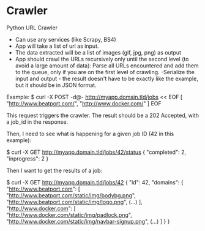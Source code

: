 # Crawler
Python URL Crawler

- Can use any services (like Scrapy, BS4)
- App will take a list of url as input.
- The data extracted will be a list of images (gif, jpg, png) as output
- App should crawl the URLs recursively only until the second
level (to avoid a large amount of data): Parse all URLs encountered
and add them to the queue, only if you are on the first level of
crawling.
-Serialize the input and output - the result doesn't have to be exactly like the example, but it should be in JSON format.

Example:
$ curl -X POST -d@- http://myapp.domain.tld/jobs << EOF
[
"http://www.beatport.com/",
"http://www.docker.com/"
]
EOF

This request triggers the crawler. The result should be a 202 Accepted, with a job_id in the response.

Then, I need to see what is happening for a given job ID (42 in this example):

$ curl -X GET http://myapp.domain.tld/jobs/42/status
{
"completed": 2,
"inprogress": 2
}

Then I want to get the results of a job:

$ curl -X GET http://myapp.domain.tld/jobs/42
{
"id": 42,
"domains": {
"http://www.beatport.com": [
"http://www.beatport.com/static/img/bodybg.png",
"http://www.beatport.com/static/img/logo.png",
(...)
],
"http://www.docker.com": [
"http://www.docker.com/static/img/padlock.png",
"http://www.docker.com/static/img/navbar-signup.png",
(...)
]
}
}